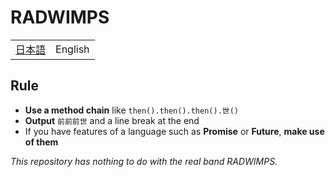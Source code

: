 # RADWIMPS

<table>
  <tbody>
    <tr>
      <td>
        <a href="README.md">日本語</a>
      </td>
      <td>
        <span>English</span>
      </td>
    </tr>
  </tbody>
</table>

## Rule

- **Use a method chain** like `then().then().then().世()`
- **Output** `前前前世` and a line break at the end
- If you have features of a language such as **Promise** or **Future**, **make use of them**

*This repository has nothing to do with the real band RADWIMPS.*
